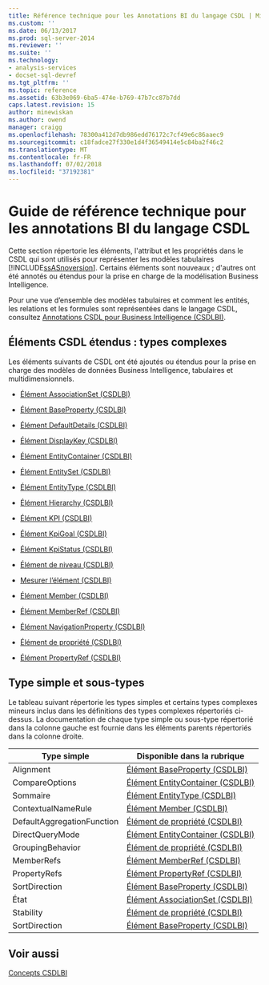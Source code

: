 ```yaml
---
title: Référence technique pour les Annotations BI du langage CSDL | Microsoft Docs
ms.custom: ''
ms.date: 06/13/2017
ms.prod: sql-server-2014
ms.reviewer: ''
ms.suite: ''
ms.technology:
- analysis-services
- docset-sql-devref
ms.tgt_pltfrm: ''
ms.topic: reference
ms.assetid: 63b3e069-6ba5-474e-b769-47b7cc87b7dd
caps.latest.revision: 15
author: minewiskan
ms.author: owend
manager: craigg
ms.openlocfilehash: 78300a412d7db986edd76172c7cf49e6c86aaec9
ms.sourcegitcommit: c18fadce27f330e1d4f36549414e5c84ba2f46c2
ms.translationtype: MT
ms.contentlocale: fr-FR
ms.lasthandoff: 07/02/2018
ms.locfileid: "37192381"
---
```

# <a name="technical-reference-for-bi-annotations-to-csdl"></a>Guide de référence technique pour les annotations BI du langage CSDL
  Cette section répertorie les éléments, l'attribut et les propriétés dans le CSDL qui sont utilisés pour représenter les modèles tabulaires [!INCLUDE[ssASnoversion](../../../includes/ssasnoversion-md.md)]. Certains éléments sont nouveaux ; d'autres ont été annotés ou étendus pour la prise en charge de la modélisation Business Intelligence.  
  
 Pour une vue d’ensemble des modèles tabulaires et comment les entités, les relations et les formules sont représentées dans le langage CSDL, consultez [Annotations CSDL pour Business Intelligence &#40;CSDLBI&#41;](../csdl-annotations-for-business-intelligence-csdlbi.md).  
  
## <a name="extended-csdl-elements-complex-types"></a>Éléments CSDL étendus : types complexes  
 Les éléments suivants de CSDL ont été ajoutés ou étendus pour la prise en charge des modèles de données Business Intelligence, tabulaires et multidimensionnels.  
  
-   [Élément AssociationSet &#40;CSDLBI&#41;](associationset-element-csdlbi.md)  
  
-   [Élément BaseProperty &#40;CSDLBI&#41;](property-element-csdlbi.md)  
  
-   [Élément DefaultDetails &#40;CSDLBI&#41;](defaultdetails-element-csdlbi.md)  
  
-   [Élément DisplayKey &#40;CSDLBI&#41;](displaykey-element-csdlbi.md)  
  
-   [Élément EntityContainer &#40;CSDLBI&#41;](entitycontainer-element-csdlbi.md)  
  
-   [Élément EntitySet &#40;CSDLBI&#41;](entityset-element-csdlbi.md)  
  
-   [Élément EntityType &#40;CSDLBI&#41;](entitytype-element-csdlbi.md)  
  
-   [Élément Hierarchy &#40;CSDLBI&#41;](hierarchy-element-csdlbi.md)  
  
-   [Élément KPI &#40;CSDLBI&#41;](kpi-element-csdlbi.md)  
  
-   [Élément KpiGoal &#40;CSDLBI&#41;](kpigoal-element-csdlbi.md)  
  
-   [Élément KpiStatus &#40;CSDLBI&#41;](kpistatus-element-csdlbi.md)  
  
-   [Élément de niveau &#40;CSDLBI&#41;](level-element-csdlbi.md)  
  
-   [Mesurer l’élément &#40;CSDLBI&#41;](measure-element-csdlbi.md)  
  
-   [Élément Member &#40;CSDLBI&#41;](member-element-csdlbi.md)  
  
-   [Élément MemberRef &#40;CSDLBI&#41;](memberref-element-csdlbi.md)  
  
-   [Élément NavigationProperty &#40;CSDLBI&#41;](navigationproperty-element-csdlbi.md)  
  
-   [Élément de propriété &#40;CSDLBI&#41;](property-element-csdlbi.md)  
  
-   [Élément PropertyRef &#40;CSDLBI&#41;](propertyref-element-csdlbi.md)  
  
## <a name="simple-type-and-subtypes"></a>Type simple et sous-types  
 Le tableau suivant répertorie les types simples et certains types complexes mineurs inclus dans les définitions des types complexes répertoriés ci-dessus. La documentation de chaque type simple ou sous-type répertorié dans la colonne gauche est fournie dans les éléments parents répertoriés dans la colonne droite.  
  
|Type simple|Disponible dans la rubrique|  
|-----------------|--------------------|  
|Alignment|[Élément BaseProperty &#40;CSDLBI&#41;](property-element-csdlbi.md)|  
|CompareOptions|[Élément EntityContainer &#40;CSDLBI&#41;](entitycontainer-element-csdlbi.md)|  
|Sommaire|[Élément EntityType &#40;CSDLBI&#41;](entitytype-element-csdlbi.md)|  
|ContextualNameRule|[Élément Member &#40;CSDLBI&#41;](member-element-csdlbi.md)|  
|DefaultAggregationFunction|[Élément de propriété &#40;CSDLBI&#41;](property-element-csdlbi.md)|  
|DirectQueryMode|[Élément EntityContainer &#40;CSDLBI&#41;](entitycontainer-element-csdlbi.md)|  
|GroupingBehavior|[Élément de propriété &#40;CSDLBI&#41;](property-element-csdlbi.md)|  
|MemberRefs|[Élément MemberRef &#40;CSDLBI&#41;](memberref-element-csdlbi.md)|  
|PropertyRefs|[Élément PropertyRef &#40;CSDLBI&#41;](propertyref-element-csdlbi.md)|  
|SortDirection|[Élément BaseProperty &#40;CSDLBI&#41;](property-element-csdlbi.md)|  
|État|[Élément AssociationSet &#40;CSDLBI&#41;](associationset-element-csdlbi.md)|  
|Stability|[Élément de propriété &#40;CSDLBI&#41;](property-element-csdlbi.md)|  
|SortDirection|[Élément BaseProperty &#40;CSDLBI&#41;](property-element-csdlbi.md)|  
  
## <a name="see-also"></a>Voir aussi  
 [Concepts CSDLBI](../csdlbi-concepts.md)  
  
  
